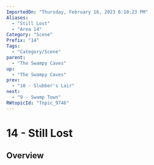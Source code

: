 ```yaml
---
ImportedOn: "Thursday, February 16, 2023 6:10:23 PM"
Aliases:
  - "Still Lost"
  - "Area 14"
Category: "Scene"
Prefix: "14"
Tags:
  - "Category/Scene"
parent:
  - "The Swampy Caves"
up:
  - "The Swampy Caves"
prev:
  - "10 - Slubber's Lair"
next:
  - "9 - Swamp Town"
RWtopicId: "Topic_9746"
---
```

# 14 - Still Lost
## Overview
